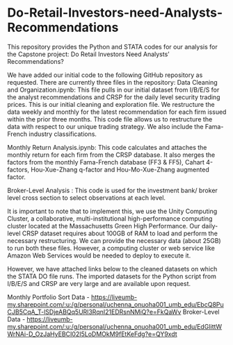 # Do-Retail-Investors-need-Analysts-Recommendations

This repository provides the Python and STATA codes for our analysis for the Capstone project: Do Retail Investors Need Analysts’ Recommendations?

We have added our initial code to the following GitHub repository as requested. There are currently three files in the repository:
Data Cleaning and Organization.ipynb: This file pulls in our initial dataset from I/B/E/S for the analyst recommendations and CRSP for the daily level security trading prices. This is our initial
cleaning and exploration file. We restructure the data weekly and monthly for the latest recommendation for each firm issued within the prior three months. This code file allows us to
restructure the data with respect to our unique trading strategy. We also include the Fama-French industry classifications.

Monthly Return Analysis.ipynb: This code calculates and attaches the monthly return for each firm from the CRSP database. It also merges the factors from the monthly Fama-French database
(FF3 & FF5), Cahart 4-factors, Hou-Xue-Zhang q-factor and Hou-Mo-Xue-Zhang augmented factor. 

Broker-Level Analysis : This code is used for the investment bank/ broker level cross section to select observations at each level.


It is important to note that to implement this, we use the Unity Computing Cluster, a collaborative, multi-institutional high-performance computing cluster located at the Massachusetts Green High
Performance. Our daily-level CRSP dataset requires about 100GB of RAM to load and perform the necessary restructuring. We can provide the necessary data (about 25GB) to run both these
files. However, a computing cluster or web service like Amazon Web Services would be needed to deploy to execute it.

However, we have attached links below to the cleaned datasets on which the STATA DO file runs. The imported datasets for the Python script from I/B/E/S and CRSP are very large and are available upon request.

Monthly Portfolio Sort Data - https://liveumb-my.sharepoint.com/:u:/g/personal/uchenna_onuoha001_umb_edu/EbcQ8PuCJB5CqA_T-lSDjeABQq5URl3RqnI21EDRsnNMiQ?e=FkQaWv
Broker-Level Data - https://liveumb-my.sharepoint.com/:u:/g/personal/uchenna_onuoha001_umb_edu/EdGIittWWrNAi-D_OzJaHyEBCI02I5LoDMOkM9fEtKeFdg?e=QY9xdt

